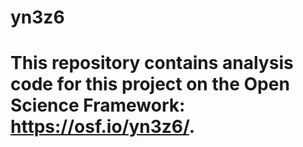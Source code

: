 # yn3z6

# This repository contains analysis code for this project on the Open Science Framework: https://osf.io/yn3z6/.